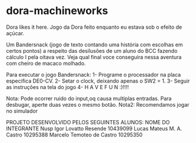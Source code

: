 # dora-machineworks
Dora likes it here. Jogo da Dora feito enquanto eu estava sob o efeito de açúcar.

Um Bandersnack (jogo de texto contando uma história com escolhas em certos pontos) a respeito das desilusões de um aluno do BCC fazendo cálculo I pela oitava vez. Veja qual final voce conseguira nessa aventura com cheiro de macaco molhado.

Para executar o jogo Bandersnack:
1- Programe o processador na placa especifica DE0-CV.
2- Setar o clock, deixando apenas o SW2 = 1.
3- Seguir as instruções na tela do jogo
4- H A V E   F U N :)!!!!

Nota: Pode ocorrer ruido do input,oq causa multiplas entradas. Para desbugar, aperte duas vezes o mesmo botão.
Nota2: Recomendamos jogar no simulador


PROJETO DESENVOLVIDO PELOS SEGUINTES ALUNOS:
NOME DO INTEGRANTE          Nusp
Igor Lovatto Resende        10439099
Lucas Mateus M. A. Castro   10295388
Marcelo Temoteo de Castro   10295350
